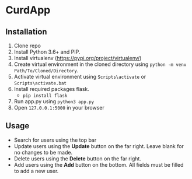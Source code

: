 # CurdApp

## Installation
1. Clone repo
1. Install Python 3.6+ and PIP. 
2. Install virtualenv (https://pypi.org/project/virtualenv/)  
4. Create virtual environment in the cloned directory using `python -m venv Path/To/Cloned/Directory`.
6. Activate virtual environment using `Scripts\activate` or `Scripts\activate.bat`
7. Install required packages flask.
    - `pip install flask`
8. Run app.py using `python3 app.py`
9. Open `127.0.0.1:5000` in your browser

## Usage
- Search for users using the top bar
- Update users using the **Update** button on the far right. Leave blank for no changes to be made.
- Delete users using the **Delete** button on the far right.
- Add users using the **Add** button on the bottom. All fields must be filled to add a new user.
